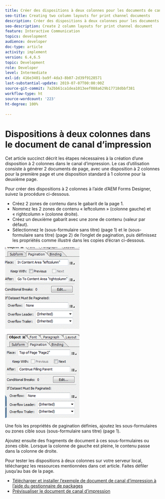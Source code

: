 ```yaml
---
title: Créer des dispositions à deux colonnes pour les documents de canal d’impression
seo-title: Creating two column layouts for print channel documents
description: Créer des dispositions à deux colonnes pour les documents de canal d’impression
seo-description: Create 2 column layouts for print channel document
feature: Interactive Communication
topics: development
audience: developer
doc-type: article
activity: implement
version: 6.4,6.5
topic: Development
role: Developer
level: Intermediate
exl-id: 416e3401-ba9f-4da3-8b07-2d39f9128571
last-substantial-update: 2019-07-07T00:00:00Z
source-git-commit: 7a2bb61ca1dea1013eef088a629b17718dbbf381
workflow-type: ht
source-wordcount: '223'
ht-degree: 100%

---
```


# Dispositions à deux colonnes dans le document de canal d’impression

Cet article succinct décrit les étapes nécessaires à la création d’une disposition à 2 colonnes dans le canal d’impression. Le cas d’utilisation consiste à générer 2 documents de page, avec une disposition à 2 colonnes pour la première page et une disposition standard à 1 colonne pour la deuxième page.

Pour créer des dispositions à 2 colonnes à l’aide d’AEM Forms Designer, suivez la procédure ci-dessous.

* Créez 2 zones de contenu dans le gabarit de la page 1.
* Nommez les 2 zones de contenu « leftcolumn » (colonne gauche) et « rightcolumn » (colonne droite).
* Créez un deuxième gabarit avec une zone de contenu (valeur par défaut).
* Sélectionnez le (sous-formulaire sans titre) (page 1) et le (sous-formulaire sans titre) (page 2) de l’onglet de pagination, puis définissez les propriétés comme illustré dans les copies d’écran ci-dessous.

![page1](assets/untitledsubform_paginationproperties.gif)

![page2](assets/untitled_subformpage2.gif)

Une fois les propriétés de pagination définies, ajoutez les sous-formulaires ou zones cible sous (sous-formulaire sans titre) (page 1).

Ajoutez ensuite des fragments de document à ces sous-formulaires ou zones cible. Lorsque la colonne de gauche est pleine, le contenu passe dans la colonne de droite.

Pour tester les dispositions à deux colonnes sur votre serveur local, téléchargez les ressources mentionnées dans cet article. Faites défiler jusqu’au bas de la page.

* [Télécharger et installer l’exemple de document de canal d’impression à l’aide du gestionnaire de packages](assets/print-channel-with-two-column-layout.zip)
* [Prévisualiser le document de canal d’impression](http://localhost:4502/content/dam/formsanddocuments/2columnlayout/jcr:content?channel=print&amp;mode=preview&amp;dataRef=service%3A%2F%2FFnDTestData&amp;wcmmode=disabled)
